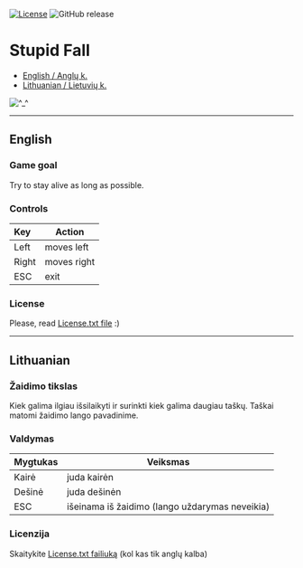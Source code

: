 [![License](https://img.shields.io/github/license/MekDrop/StupidFall.svg?maxAge=2592000)](License.txt) ![GitHub release](https://img.shields.io/github/release/MekDrop/StupidFall.svg?maxAge=2592000)
# Stupid Fall
 * [English / Anglų k.](#english)
 * [Lithuanian / Lietuvių k.](#lithuanian)

![^_^](https://raw.github.com/MekDrop/StupidFall/master/screenshot.png)

---

## English
### Game goal
  Try to stay alive as long as possible.
### Controls
| Key           | Action        |
| :------------ | ------------- |
| Left          | moves left    |
| Right         | moves right   |
| ESC           | exit          |
### License
  Please, read [License.txt file](https://github.com/MekDrop/StupidFall/blob/master/License.txt) :)
  
---

## Lithuanian
### Žaidimo tikslas
Kiek galima ilgiau išsilaikyti ir surinkti kiek galima daugiau taškų.
Taškai matomi žaidimo lango pavadinime.
### Valdymas
| Mygtukas      | Veiksmas                                        |
| :------------ | ----------------------------------------------- |
| Kairė         | juda kairėn                                     |
| Dešinė        | juda dešinėn                                    |
| ESC           | išeinama iš žaidimo (lango uždarymas neveikia)  |
### Licenzija
  Skaitykite [License.txt failiuką](https://github.com/MekDrop/StupidFall/blob/master/License.txt) (kol kas tik anglų kalba)
